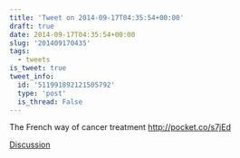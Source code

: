 ```yaml
---
title: 'Tweet on 2014-09-17T04:35:54+00:00'
draft: true
date: 2014-09-17T04:35:54+00:00
slug: '201409170435'
tags:
  - tweets
is_tweet: true
tweet_info:
  id: '511991892121505792'
  type: 'post'
  is_thread: False
---
```




The French way of cancer treatment <http://pocket.co/s7jEd>

[Discussion](https://x.com/sytelus/status/511991892121505792)
